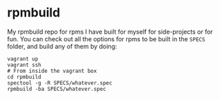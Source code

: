 # rpmbuild

My rpmbuild repo for rpms I have built for myself for side-projects or for fun.
You can check out all the options for rpms to be built in the `SPECS` folder,
and build any of them by doing:

```
vagrant up
vagrant ssh
# From inside the vagrant box
cd rpmbuild
spectool -g -R SPECS/whatever.spec
rpmbuild -ba SPECS/whatever.spec
```

